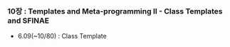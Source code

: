 ### 10장 : Templates and Meta-programming II - Class Templates and SFINAE
- 6.09(~10/80) : Class Template
